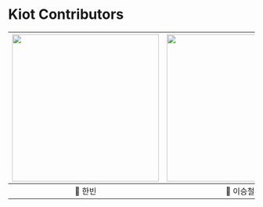 #  Kiot Contributors
|<img src="https://user-images.githubusercontent.com/83414134/200749946-60b29c4c-0a25-4b0f-9fa5-4dd1b359468a.jpeg" width="300">|<img src="https://user-images.githubusercontent.com/83414134/200752799-44b4f3f2-0cd4-4ff8-b330-691b82c3e0ea.jpeg" width="300">|<img src="https://user-images.githubusercontent.com/83414134/200752799-44b4f3f2-0cd4-4ff8-b330-691b82c3e0ea.jpeg" width="300">|
 :---------:|:----------:|:---------:
 🐥 한빈 | 🐳 이승철 | 🐑 최원기 |



